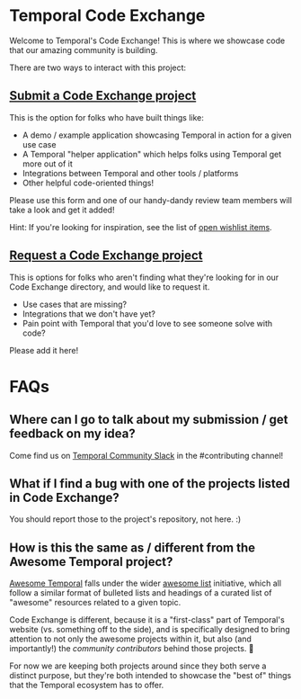 # Temporal Code Exchange

Welcome to Temporal's Code Exchange! This is where we showcase code that our amazing community is building.

There are two ways to interact with this project:

## [Submit a Code Exchange project](https://github.com/temporal-community/code-exchange/issues/new?template=code-exchange-submission.md)

This is the option for folks who have built things like:

* A demo / example application showcasing Temporal in action for a given use case
* A Temporal "helper application" which helps folks using Temporal get more out of it
* Integrations between Temporal and other tools / platforms
* Other helpful code-oriented things!

Please use this form and one of our handy-dandy review team members will take a look and get it added!

Hint: If you're looking for inspiration, see the list of [open wishlist items](https://github.com/temporal-community/code-exchange/issues?q=state%3Aopen%20label%3A%22code%20exchange%20request%22).

## [Request a Code Exchange project](https://github.com/temporal-community/code-exchange/issues/new?template=code-exchange-wishlist.md)

This is options for folks who aren't finding what they're looking for in our Code Exchange directory, and would like to request it.

* Use cases that are missing?
* Integrations that we don't have yet?
* Pain point with Temporal that you'd love to see someone solve with code?

Please add it here!

# FAQs

## Where can I go to talk about my submission / get feedback on my idea?
Come find us on [Temporal Community Slack](https://t.mp/slack) in the #contributing channel!

## What if I find a bug with one of the projects listed in Code Exchange?
You should report those to the project's repository, not here. :)

## How is this the same as / different from the Awesome Temporal project?

[Awesome Temporal](https://github.com/temporalio/awesome-temporal) falls under the wider [awesome list](https://github.com/sindresorhus/awesome/blob/main/awesome.md) initiative, which all follow a similar format of bulleted lists and headings of a curated list of "awesome" resources related to a given topic.

Code Exchange is different, because it is a "first-class" part of Temporal's website (vs. something off to the side), and is specifically designed to bring attention to not only the awesome projects within it, but also (and importantly!) the _community contributors_ behind those projects. 💖

For now we are keeping both projects around since they both serve a distinct purpose, but they're both intended to showcase the "best of" things that the Temporal ecosystem has to offer.
